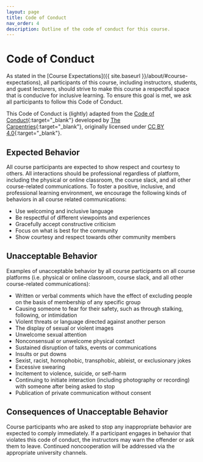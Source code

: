 ```yaml
---
layout: page
title: Code of Conduct
nav_order: 4
description: Outline of the code of conduct for this course.
---
```


# Code of Conduct
As stated in the [Course Expectations]({{ site.baseurl }}/about/#course-expectations), all participants of this course, including instructors, students, and guest lecturers, should strive to make this course a respectful space that is conducive for inclusive learning. To ensure this goal is met, we ask all participants to follow this Code of Conduct. 

This Code of Conduct is (lightly) adapted from the [Code of Conduct](https://docs.carpentries.org/topic_folders/policies/code-of-conduct.html){:target="_blank"} developed by [The Carpentries](https://docs.carpentries.org/index.html){:target="_blank"}, originally licensed under [CC BY 4.0](https://creativecommons.org/licenses/by/4.0/){:target="_blank"}.

## Expected Behavior
All course participants are expected to show respect and courtesy to others. All interactions should be professional regardless of platform, including the physical or online classroom, the course slack, and all other course-related communications. To foster a positive, inclusive, and professional learning environment, we encourage the following kinds of behaviors in all course related communications:
- Use welcoming and inclusive language
- Be respectful of different viewpoints and experiences
- Gracefully accept constructive criticism
- Focus on what is best for the community
- Show courtesy and respect towards other community members

## Unacceptable Behavior
Examples of unacceptable behavior by all course participants on all course platforms (i.e. physical or online classroom, course slack, and all other course-related communications):
- Written or verbal comments which have the effect of excluding people on the basis of membership of any specific group
- Causing someone to fear for their safety, such as through stalking, following, or intimidation
- Violent threats or language directed against another person
- The display of sexual or violent images
- Unwelcome sexual attention
- Nonconsensual or unwelcome physical contact
- Sustained disruption of talks, events or communications
- Insults or put downs
- Sexist, racist, homophobic, transphobic, ableist, or exclusionary jokes
- Excessive swearing
- Incitement to violence, suicide, or self-harm
- Continuing to initiate interaction (including photography or recording) with someone after being asked to stop
- Publication of private communication without consent

## Consequences of Unacceptable Behavior
Course participants who are asked to stop any inappropriate behavior are expected to comply immediately. If a participant engages in behavior that violates this code of conduct, the instructors may warn the offender or ask them to leave. Continued noncooperation will be addressed via the appropriate university channels.
